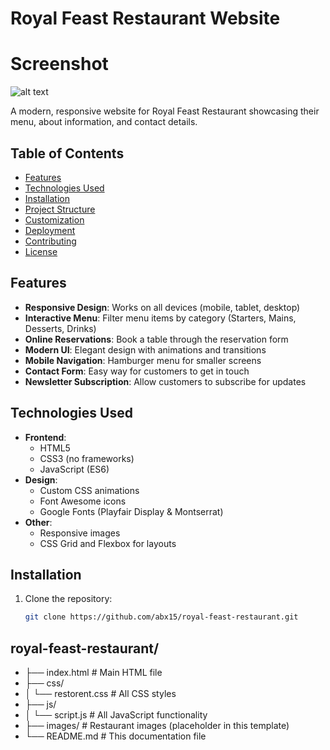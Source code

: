 # Royal Feast Restaurant Website

 # Screenshot

![alt text](image.png)

A modern, responsive website for Royal Feast Restaurant showcasing their menu, about information, and contact details.

## Table of Contents

- [Features](#features)
- [Technologies Used](#technologies-used)
- [Installation](#installation)
- [Project Structure](#project-structure)
- [Customization](#customization)
- [Deployment](#deployment)
- [Contributing](#contributing)
- [License](#license)

## Features

- **Responsive Design**: Works on all devices (mobile, tablet, desktop)
- **Interactive Menu**: Filter menu items by category (Starters, Mains, Desserts, Drinks)
- **Online Reservations**: Book a table through the reservation form
- **Modern UI**: Elegant design with animations and transitions
- **Mobile Navigation**: Hamburger menu for smaller screens
- **Contact Form**: Easy way for customers to get in touch
- **Newsletter Subscription**: Allow customers to subscribe for updates

## Technologies Used

- **Frontend**:
  - HTML5
  - CSS3 (no frameworks)
  - JavaScript (ES6)
- **Design**:
  - Custom CSS animations
  - Font Awesome icons
  - Google Fonts (Playfair Display & Montserrat)
- **Other**:
  - Responsive images
  - CSS Grid and Flexbox for layouts

## Installation

1. Clone the repository:
   ```bash
   git clone https://github.com/abx15/royal-feast-restaurant.git
   ```

## royal-feast-restaurant/

- ├── index.html # Main HTML file
- ├── css/
- │ └── restorent.css # All CSS styles
- ├── js/
- │ └── script.js # All JavaScript functionality
- ├── images/ # Restaurant images (placeholder in this template)
- └── README.md # This documentation file
